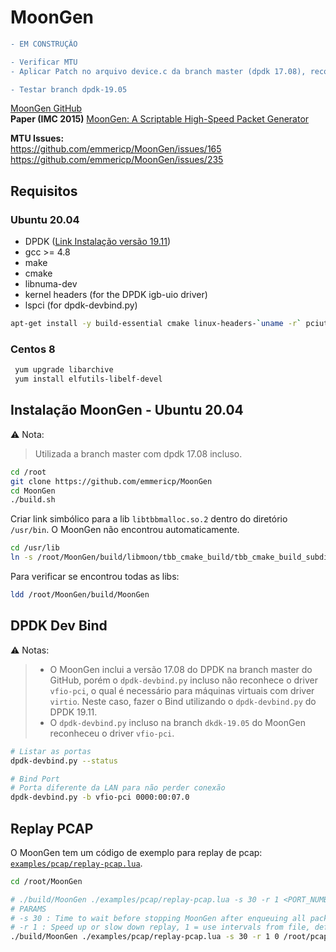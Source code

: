 # MoonGen
```diff
- EM CONSTRUÇÃO

- Verificar MTU
- Aplicar Patch no arquivo device.c da branch master (dpdk 17.08), recompilar para habilitar jumbo frame e testar

- Testar branch dpdk-19.05 
```
[MoonGen GitHub](https://github.com/emmericp/MoonGen)  
**Paper (IMC 2015)** [MoonGen: A Scriptable High-Speed Packet Generator](https://dl.acm.org/doi/abs/10.1145/2815675.2815692)

**MTU Issues:**  
https://github.com/emmericp/MoonGen/issues/165  
https://github.com/emmericp/MoonGen/issues/235  


## Requisitos
### Ubuntu 20.04
- DPDK ([Link Instalação versão 19.11](https://github.com/lbfiorino/pcap-replay-tools/tree/main/pktgen-dpdk#instalar-dpdk))
- gcc >= 4.8
- make
- cmake
- libnuma-dev
- kernel headers (for the DPDK igb-uio driver)
- lspci (for dpdk-devbind.py)
```bash
apt-get install -y build-essential cmake linux-headers-`uname -r` pciutils libnuma-dev
```
### Centos 8
```bash
 yum upgrade libarchive
 yum install elfutils-libelf-devel
```

## Instalação MoonGen - Ubuntu 20.04
:warning: Nota:
> Utilizada a branch master com dpdk 17.08 incluso.
```bash
cd /root
git clone https://github.com/emmericp/MoonGen
cd MoonGen
./build.sh
```
Criar link simbólico para a lib `libtbbmalloc.so.2` dentro do diretório `/usr/bin`. O MoonGen não encontrou automaticamente.
```bash
cd /usr/lib
ln -s /root/MoonGen/build/libmoon/tbb_cmake_build/tbb_cmake_build_subdir_release/libtbbmalloc.so.2 libtbbmalloc.so.2
```
Para verificar se encontrou todas as libs:
```bash
ldd /root/MoonGen/build/MoonGen
```

## DPDK Dev Bind
:warning: Notas:
> - O MoonGen inclui a versão 17.08 do DPDK na branch master do GitHub, porém o `dpdk-devbind.py` incluso não reconhece o driver `vfio-pci`, o qual é necessário para máquinas virtuais com driver `virtio`. Neste caso, fazer o Bind utilizando o `dpdk-devbind.py` do DPDK 19.11.
> - O `dpdk-devbind.py` incluso na branch `dkdk-19.05` do MoonGen reconheceu o driver `vfio-pci`.

```bash
# Listar as portas 
dpdk-devbind.py --status

# Bind Port
# Porta diferente da LAN para não perder conexão
dpdk-devbind.py -b vfio-pci 0000:00:07.0
```

## Replay PCAP
O MoonGen tem um código de exemplo para replay de pcap: [`examples/pcap/replay-pcap.lua`](https://github.com/emmericp/MoonGen/blob/master/examples/pcap/replay-pcap.lua).
```bash
cd /root/MoonGen

# ./build/MoonGen ./examples/pcap/replay-pcap.lua -s 30 -r 1 <PORT_NUMBER> <PCAP_FILE
# PARAMS
# -s 30 : Time to wait before stopping MoonGen after enqueuing all packets. Increase for pcaps with a very low rate. Default = 10 seconds. 
# -r 1 : Speed up or slow down replay, 1 = use intervals from file, default = replay as fast as possible. Default = 0.
./build/MoonGen ./examples/pcap/replay-pcap.lua -s 30 -r 1 0 /root/pcaps/smallFlows.pcap
```
